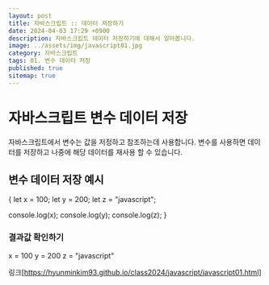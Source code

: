 ```yaml
---
layout: post
title: 자바스크립트 :: 데이터 저장하기
date: 2024-04-03 17:29 +0900
description: 자바스크립트 데이터 저장하기에 대해서 알아봅니다.
image: ../assets/img/javascript01.jpg
category: 자바스크립트
tags: 01. 변수 데이터 저장
published: true
sitemap: true
---
```


# 자바스크립트 변수 데이터 저장

자바스크립트에서 변수는 값을 저정하고 참조하는데 사용합니다.
변수를 사용하면 데이터를 저장하고 나중에 해당 데이터를 재사용 할 수 있습니다.

## 변수 데이터 저장 예시

{
let x = 100;
let y = 200;
let z = "javascript";

console.log(x);
console.log(y);
console.log(z);
}

### 결과값 확인하기

x = 100
y = 200
z = "javascript"

링크[https://hyunminkim93.github.io/class2024/javascript/javascript01.html]

